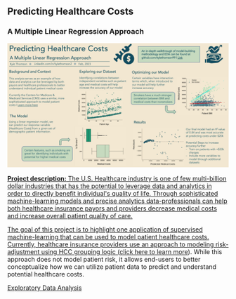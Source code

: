 ## Predicting Healthcare Costs  
### A Multiple Linear Regression Approach

<a href= "/pdf/HCA_Datafolio.pdf"> <img src = "images/HCA_Datafolio.jpg?raw=true">

**Project description:** The U.S. Healthcare industry is one of few multi-billion dollar industries that has the potential to leverage data and analytics in order to directly benefit individual's quality of life. Through sophisticated machine-learning models and precise analytics data-professionals can help both healthcare insurance payors and providers decrease medical costs and increase overall patient quality of care.  

The goal of this project is to highlight one application of supervised machine-learning that can be used to model patient healthcare costs. Currently, healthcare insurance providers use an approach to modeling risk-adjustment using HCC grouping logic (<a href = "https://www.aapc.com/risk-adjustment/risk-adjustment.aspx">click here to learn more</a>). While this approach does not model patient risk, it allows end-users to better conceptualize how we can utilize patient data to predict and understand potential healthcare costs.  

[Exploratory Data Analysis](https://github.com/KyleThomson99/Portfolio/blob/main/Healthcare_Cost_Analysis/EDA.ipynb)